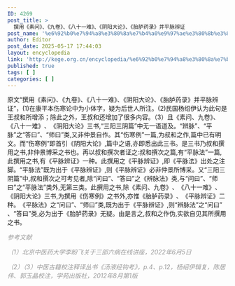 ```yaml
---
ID: 4269
post_title: >
  撰用《素问》、《九卷》、《八十一难》、《阴阳大论》、《胎胪药录》并平脉辨证
post_name: '%e6%92%b0%e7%94%a8%e3%80%8a%e7%b4%a0%e9%97%ae%e3%80%8b%e3%80%81%e3%80%8a%e4%b9%9d%e5%8d%b7%e3%80%8b%e3%80%81%e3%80%8a%e5%85%ab%e5%8d%81%e4%b8%80%e9%9a%be%e3%80%8b%e3%80%81%e3%80%8a%e9%98%b4%e9%98%b3'
author: Editor
post_date: 2025-05-17 17:44:03
layout: encyclopedia
link: 'http://kege.org.cn/encyclopedia/%e6%92%b0%e7%94%a8%e3%80%8a%e7%b4%a0%e9%97%ae%e3%80%8b%e3%80%81%e3%80%8a%e4%b9%9d%e5%8d%b7%e3%80%8b%e3%80%81%e3%80%8a%e5%85%ab%e5%8d%81%e4%b8%80%e9%9a%be%e3%80%8b%e3%80%81%e3%80%8a%e9%98%b4%e9%98%b3'
published: true
tags: [ ]
categories: [ ]
---
```

原文“撰用《素问》、《九卷》、《八十一难》、《阴阳大论》、《胎胪药录》并平脉辨证”，(1)在康平本伤寒论中为小体字，疑为后世人所注。(2)民国杨绍伊认为此句是王叔和所增添；除此之外，王叔和还增加了很多内容。（3）且《素问、九卷​》、​《八十一难》​、​《阴阳大论》三书,“三阳三阴篇”中无一语道及。​“辨脉”​、​“平脉”之“答曰”​、​“师曰”类,又非仲景自作。其“伤寒例”一篇,为叔和之作,篇中已有明文。而“伤寒例”即首引《阴阳大论》,篇中之语,亦即悉出此三书。是三书乃叔和撰用之书,非仲景博采之书也。再以叔和撰次者证之:叔和撰次之篇,有“平脉法”一篇,此撰用之书,有《平脉辨证》一种。此撰用之《平脉辨证》,即《平脉法》出处之注脚。​“平脉法”既为出于《平脉辨证》,则《平脉辨证》必非仲景所博采。又“三阳三阴篇”中,叔和撰次之可考见者,除“问曰”​、​“答曰”之《辨脉法》类,与“问曰”​、​“师曰”之“平脉法”类外,无第三类。此撰用之书,除《素问、九卷​》​、​《八十一难》​、​《阴阳大论》三书,为撰用《伤寒例》之书外,亦惟《胎胪药录》​、​《平脉辨证》二种。​《平脉法》之“问曰”​、​“师曰”类,既为出于《平脉辨证》,则“辨脉法”之“问曰”​、​“答曰”类,必为出于《胎胪药录》无疑。由是言之,叔和之作伪,实欲自见其所撰用之书。

<span style="color: #999999;"><em>参考文献</em></span>

<span style="color: #999999;"><em>（1）北京中医药大学李盼飞关于三部六病在线讲座，2022年6月5日</em></span>

<span style="color: #999999;"><em>（2）（3）中医古籍校注释译丛书《汤液经钩考》，p.4、p.12，杨绍伊辑复，陈居伟、郭玉晶校注，学苑出版社，2012年8月第1版</em></span>